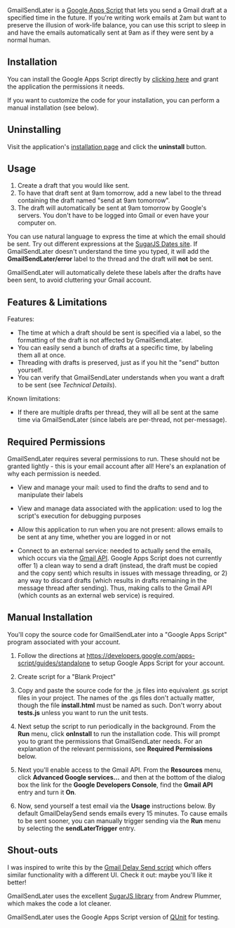 GmailSendLater is a [Google Apps
Script](http://code.google.com/googleapps/appsscript/) that lets you send a Gmail draft at a specified time in the future. If you're writing work emails at 2am but want to preserve the illusion of work-life balance, you can use this script to sleep in and have the emails automatically sent at 9am as if they were sent by a normal human.

## Installation

You can install the Google Apps Script directly by [clicking here](https://script.google.com/macros/s/AKfycbxLEvLCZROFQcnFMTCtdi7g4-EzX76lnvwvpiEwva-STnEKA6Qi/exec) and grant the application the permissions it needs.

If you want to customize the code for your installation, you can perform a manual installation (see below).

## Uninstalling

Visit the application's [installation page](https://script.google.com/macros/s/AKfycbxLEvLCZROFQcnFMTCtdi7g4-EzX76lnvwvpiEwva-STnEKA6Qi/exec) and click the **uninstall** button.

## Usage

1. Create a draft that you would like sent.
2. To have that draft sent at 9am tomorrow, add a new label to the thread containing the draft named "send at 9am tomorrow".
3. The draft will automatically be sent at 9am tomorrow by Google's servers. You don't have to be logged into Gmail or even have your computer on.

You can use natural language to express the time at which the email should be sent. Try out different expressions at the [SugarJS Dates site](http://sugarjs.com/dates). If GmailSendLater doesn't understand the time you typed, it will add the **GmailSendLater/error** label to the thread and the draft will **not** be sent.

GmailSendLater will automatically delete these labels after the drafts have been sent, to avoid cluttering your Gmail account.

## Features & Limitations

Features:
* The time at which a draft should be sent is specified via a label, so the formatting of the draft is not affected by GmailSendLater.
* You can easily send a bunch of drafts at a specific time, by labeling them all at once.
* Threading with drafts is preserved, just as if you hit the "send" button yourself.
* You can verify that GmailSendLater understands when you want a draft to be sent (see *Technical Details*).

Known limitations:
* If there are multiple drafts per thread, they will all be sent at the same time via GmailSendLater (since labels are per-thread, not per-message).

## Required Permissions

GmailSendLater requires several permissions to run. These should not be granted lightly - this is your email account after all! Here's an explanation of why each permission is needed.

* View and manage your mail: used to find the drafts to send and to manipulate their labels

* View and manage data associated with the application: used to log the script's execution for debugging purposes

* Allow this application to run when you are not present: allows emails to be sent at any time, whether you are logged in or not

* Connect to an external service: needed to actually send the emails, which occurs via the [Gmail API](https://developers.google.com/gmail/api/v1/reference/users/drafts). Google Apps Script does not currently offer 1) a clean way to send a draft (instead, the draft must be copied and the copy sent) which results in issues with message threading, or 2) any way to discard drafts (which results in drafts remaining in the message thread after sending). Thus, making calls to the Gmail API (which counts as an external web service) is required.


## Manual Installation

You'll copy the source code for GmailSendLater into a "Google Apps Script" program associated with your account.

1. Follow the directions at https://developers.google.com/apps-script/guides/standalone to setup Google Apps Script for your account.

2. Create script for a "Blank Project"

3. Copy and paste the source code for the .js files into equivalent .gs script files in your project. The names of the .gs files don't actually matter, though the file **install.html** must be named as such. Don't worry about **tests.js** unless you want to run the unit tests.

4. Next setup the script to run periodically in the background. From the **Run** menu, click **onInstall** to run the installation code. This will prompt you to grant the permissions that GmailSendLater needs. For an explanation of the relevant permissions, see **Required Permissions** below.

5. Next you'll enable access to the Gmail API. From the **Resources** menu, click **Advanced Google services...** and then at the bottom of the dialog box the link for the **Google Developers Console**, find the **Gmail API** entry and turn it **On**.

6. Now, send yourself a test email via the **Usage** instructions below. By default GmailDelaySend sends emails every 15 minutes. To cause emails to be sent sooner, you can manually trigger sending via the **Run** menu by selecting the **sendLaterTrigger** entry.

## Shout-outs

I was inspired to write this by the [Gmail Delay Send script](https://code.google.com/p/gmail-delay-send/) which offers similar functionality with a different UI. Check it out: maybe you'll like it better!

GmailSendLater uses the excellent [SugarJS library](http://sugarjs.com) from Andrew Plummer, which makes the code a lot cleaner.

GmailSendLater uses the Google Apps Script version of [QUnit](http://qunitjs.com/) for testing.
